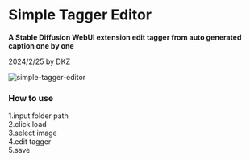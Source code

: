 # Simple Tagger Editor

**A Stable Diffusion WebUI extension edit tagger from auto generated caption one by one**

2024/2/25 by DKZ

![simple-tagger-editor](https://github.com/davidkingzyb/SimpleTaggerEditor/assets/6694635/4f6f14a9-b00c-4508-bdd6-497015c15f23)

### How to use

1.input folder path  
2.click load  
3.select image  
4.edit tagger  
5.save  
